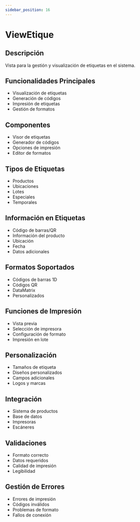 ```yaml
---
sidebar_position: 16
---
```


# ViewEtique

## Descripción
Vista para la gestión y visualización de etiquetas en el sistema.

## Funcionalidades Principales
- Visualización de etiquetas
- Generación de códigos
- Impresión de etiquetas
- Gestión de formatos

## Componentes
- Visor de etiquetas
- Generador de códigos
- Opciones de impresión
- Editor de formatos

## Tipos de Etiquetas
- Productos
- Ubicaciones
- Lotes
- Especiales
- Temporales

## Información en Etiquetas
- Código de barras/QR
- Información del producto
- Ubicación
- Fecha
- Datos adicionales

## Formatos Soportados
- Códigos de barras 1D
- Códigos QR
- DataMatrix
- Personalizados

## Funciones de Impresión
- Vista previa
- Selección de impresora
- Configuración de formato
- Impresión en lote

## Personalización
- Tamaños de etiqueta
- Diseños personalizados
- Campos adicionales
- Logos y marcas

## Integración
- Sistema de productos
- Base de datos
- Impresoras
- Escáneres

## Validaciones
- Formato correcto
- Datos requeridos
- Calidad de impresión
- Legibilidad

## Gestión de Errores
- Errores de impresión
- Códigos inválidos
- Problemas de formato
- Fallos de conexión